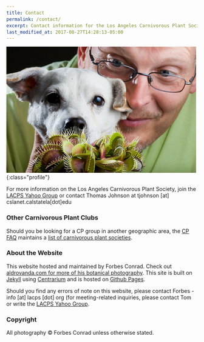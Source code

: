 ```yaml
---
title: Contact
permalink: /contact/
excerpt: Contact information for the Los Angeles Carnivorous Plant Society.
last_modified_at: 2017-08-27T14:28:13-05:00
---
```


![DJ poses with a Venus Flytrap, a type of carnivorous plant, at an LACPS meeting in Alhambra, California](/sites/default/files/photos/12_1735684423f53d73014f.jpg){:class="profile"}

For more information on the Los Angeles Carnivorous Plant Society, join the [LACPS Yahoo Group](https://groups.yahoo.com/neo/groups/LACPS/info) or contact Thomas Johnson at <span class="spamspan">
<span class="u">tjohnson</span>
[at]
<span class="d">cslanet.calstatela[dot]edu</span>
</span>

### Other Carnivorous Plant Clubs

Should you be looking for a CP group in another geographic area, the [CP FAQ](http://www.sarracenia.com/faq.html) maintains a [list of carnivorous plant societies](http://sarracenia.com/faq/faq6100.html).

### About the Website

This website hosted and maintained by Forbes Conrad. Check out [aldrovanda.com for more of his botanical photography](https://aldrovanda.com/). This site is built on [Jekyll](https://jekyllrb.com/) using [Centrarium](http://bencentra.com/centrarium/) and is hosted on [Github Pages](https://github.com/lacps/lacps.github.io).

Should you find any errors of note on this website, please contact Forbes - <span class="spamspan">
<span class="u">info</span>
[at]
<span class="d">lacps [dot] org</span>
</span> (for meeting-related inquiries, please contact Tom or write the [LACPS Yahoo Group](https://groups.yahoo.com/neo/groups/LACPS/info).

### Copyright

All photography © Forbes Conrad unless otherwise stated.
